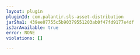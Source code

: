 ```yaml
---
layout: plugin
pluginId: com.palantir.sls-asset-distribution
jarSha1: 439ee07755c5b90379551203ab0f47fd9177e4df
isJarAvailable: true
error: NONE
violations: []

---
```

